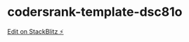 # codersrank-template-dsc81o

[Edit on StackBlitz ⚡️](https://stackblitz.com/edit/codersrank-template-dsc81o)
